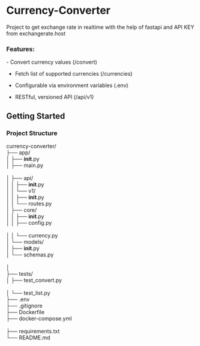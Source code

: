 # Currency-Converter
Project to get exchange rate in realtime with the help of fastapi and API KEY from exchangerate.host

<h3>Features:</h3>
- Convert currency values (/convert)

- Fetch list of supported currencies (/currencies)

- Configurable via environment variables (.env)

- RESTful, versioned API (/api/v1)

<h2>Getting Started</h2>

<h3>Project Structure</h3>

currency-converter/<br>
├── app/<br>
│   ├── __init__.py<br>
│   ├── main.py <br>                
│   ├── api/<br>
│   │   ├── __init__.py<br>
│   │   └── v1/<br>
│   │       ├── __init__.py<br>
│   │       └── routes.py      <br> 
│   ├── core/<br>
│   │   ├── __init__.py<br>
│   │   ├── config.py      <br>     
│   │   └── currency.py        <br> 
│   └── models/<br>
│       ├── __init__.py<br>
│       └── schemas.py     <br>         
│<br>
├── tests/<br>
│   ├── test_convert.py<br>         
│   └── test_list.py<br>
├── .env               <br>
├── .gitignore<br>
├── Dockerfile<br>
├── docker-compose.yml<br>       
├── requirements.txt<br>
└── README.md<br>

